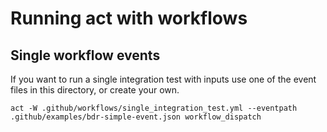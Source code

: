 # Running act with workflows

## Single workflow events

If you want to run a single integration test with inputs use one of the event files in this directory, or create
your own.

```shell
act -W .github/workflows/single_integration_test.yml --eventpath .github/examples/bdr-simple-event.json workflow_dispatch
```

